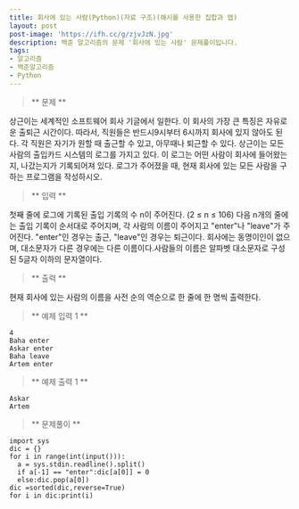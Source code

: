 ```yaml
---
title: 회사에 있는 사람(Python)(자료 구조)(해시를 사용한 집합과 맵)
layout: post
post-image: 'https://ifh.cc/g/zjvJzN.jpg'
description: 백준 알고리즘의 문제 '회사에 있는 사람' 문제풀이입니다.
tags:
- 알고리즘
- 백준알고리즘
- Python
---
```



>** 문제 **

상근이는 세계적인 소프트웨어 회사 기글에서 일한다. 이 회사의 가장 큰 특징은 자유로운 출퇴근 시간이다. 따라서, 직원들은 반드시9시부터 6시까지 회사에 있지 않아도 된다.
각 직원은 자기가 원할 때 출근할 수 있고, 아무때나 퇴근할 수 있다.
상근이는 모든 사람의 출입카드 시스템의 로그를 가지고 있다. 이 로그는 어떤 사람이 회사에 들어왔는지, 나갔는지가 기록되어져 있다. 로그가 주어졌을 때, 현재 회사에 있는 모든 사람을 구하는 프로그램을 작성하시오.

>** 입력 **

첫째 줄에 로그에 기록된 출입 기록의 수 n이 주어진다. (2 ≤ n ≤ 106) 다음 n개의 줄에는 출입 기록이 순서대로 주어지며, 각 사람의 이름이 주어지고 "enter"나 "leave"가 주어진다. "enter"인 경우는 출근, "leave"인 경우는 퇴근이다.
회사에는 동명이인이 없으며, 대소문자가 다른 경우에는 다른 이름이다.사람들의 이름은 알파벳 대소문자로 구성된 5글자 이하의 문자열이다.

>** 출력 **

현재 회사에 있는 사람의 이름을 사전 순의 역순으로 한 줄에 한 명씩 출력한다.

>** 예제 입력 1 **

	4
	Baha enter
	Askar enter
	Baha leave
	Artem enter

>** 예제 출력 1 **

	Askar
	Artem

>** 문제풀이 **

	import sys
	dic = {}
	for i in range(int(input())):
	  a = sys.stdin.readline().split()
	  if a[-1] == "enter":dic[a[0]] = 0
	  else:dic.pop(a[0])
	dic =sorted(dic,reverse=True)
	for i in dic:print(i)
